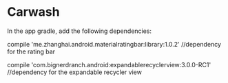 # Carwash
In the app gradle, add the following dependencies:



compile 'me.zhanghai.android.materialratingbar:library:1.0.2'           //dependency for the rating bar

compile 'com.bignerdranch.android:expandablerecyclerview:3.0.0-RC1'     //dependency for the expandable recycler view
